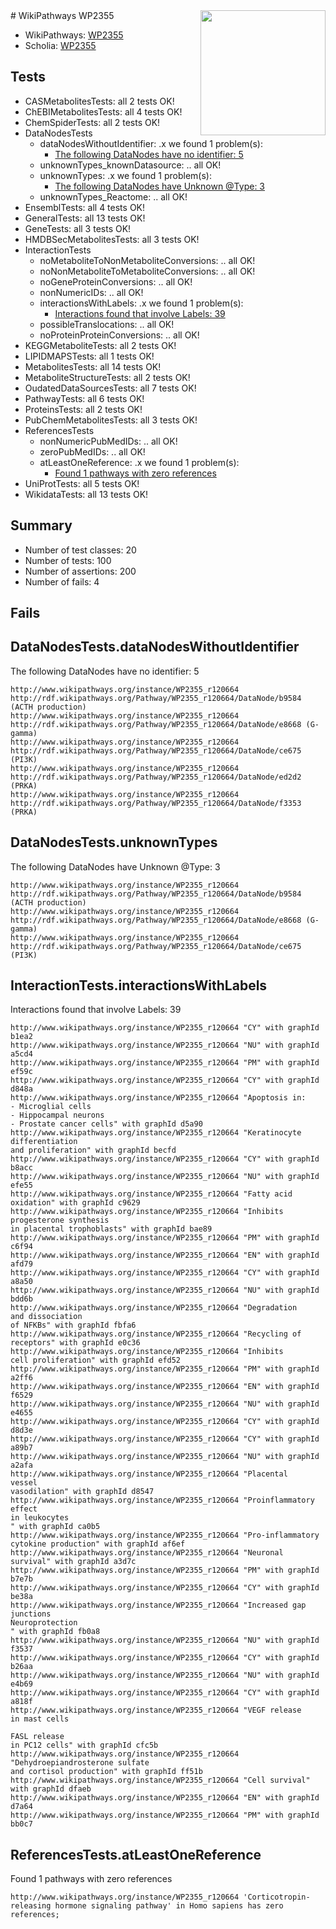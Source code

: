 <img style="float: right; width: 200px" src="https://upload.wikimedia.org/wikipedia/commons/thumb/8/83/Wplogo_with_text_500.png/640px-Wplogo_with_text_500.png" />
# WikiPathways WP2355

* WikiPathways: [WP2355](https://new.wikipathways.org/pathways/WP2355)
* Scholia: [WP2355](https://scholia.toolforge.org/wikipathways/WP2355)
## Tests
* CASMetabolitesTests: all 2 tests OK!
* ChEBIMetabolitesTests: all 4 tests OK!
* ChemSpiderTests: all 2 tests OK!
* DataNodesTests
    * dataNodesWithoutIdentifier: .x we found 1 problem(s):
        * [The following DataNodes have no identifier: 5](#d2d32fa4)
    * unknownTypes_knownDatasource: .. all OK!
    * unknownTypes: .x we found 1 problem(s):
        * [The following DataNodes have Unknown @Type: 3](#839973e1)
    * unknownTypes_Reactome: .. all OK!
* EnsemblTests: all 4 tests OK!
* GeneralTests: all 13 tests OK!
* GeneTests: all 3 tests OK!
* HMDBSecMetabolitesTests: all 3 tests OK!
* InteractionTests
    * noMetaboliteToNonMetaboliteConversions: .. all OK!
    * noNonMetaboliteToMetaboliteConversions: .. all OK!
    * noGeneProteinConversions: .. all OK!
    * nonNumericIDs: .. all OK!
    * interactionsWithLabels: .x we found 1 problem(s):
        * [Interactions found that involve Labels: 39](#fe97a8ff)
    * possibleTranslocations: .. all OK!
    * noProteinProteinConversions: .. all OK!
* KEGGMetaboliteTests: all 2 tests OK!
* LIPIDMAPSTests: all 1 tests OK!
* MetabolitesTests: all 14 tests OK!
* MetaboliteStructureTests: all 2 tests OK!
* OudatedDataSourcesTests: all 7 tests OK!
* PathwayTests: all 6 tests OK!
* ProteinsTests: all 2 tests OK!
* PubChemMetabolitesTests: all 3 tests OK!
* ReferencesTests
    * nonNumericPubMedIDs: .. all OK!
    * zeroPubMedIDs: .. all OK!
    * atLeastOneReference: .x we found 1 problem(s):
        * [Found 1 pathways with zero references](#35eb778e)
* UniProtTests: all 5 tests OK!
* WikidataTests: all 13 tests OK!


## Summary

* Number of test classes: 20
* Number of tests: 100
* Number of assertions: 200
* Number of fails: 4

## Fails

<a name="d2d32fa4" />

## DataNodesTests.dataNodesWithoutIdentifier

The following DataNodes have no identifier: 5
```
http://www.wikipathways.org/instance/WP2355_r120664 http://rdf.wikipathways.org/Pathway/WP2355_r120664/DataNode/b9584 (ACTH production)
http://www.wikipathways.org/instance/WP2355_r120664 http://rdf.wikipathways.org/Pathway/WP2355_r120664/DataNode/e8668 (G-gamma)
http://www.wikipathways.org/instance/WP2355_r120664 http://rdf.wikipathways.org/Pathway/WP2355_r120664/DataNode/ce675 (PI3K)
http://www.wikipathways.org/instance/WP2355_r120664 http://rdf.wikipathways.org/Pathway/WP2355_r120664/DataNode/ed2d2 (PRKA)
http://www.wikipathways.org/instance/WP2355_r120664 http://rdf.wikipathways.org/Pathway/WP2355_r120664/DataNode/f3353 (PRKA)
```

<a name="839973e1" />

## DataNodesTests.unknownTypes

The following DataNodes have Unknown @Type: 3
```
http://www.wikipathways.org/instance/WP2355_r120664 http://rdf.wikipathways.org/Pathway/WP2355_r120664/DataNode/b9584 (ACTH production)
http://www.wikipathways.org/instance/WP2355_r120664 http://rdf.wikipathways.org/Pathway/WP2355_r120664/DataNode/e8668 (G-gamma)
http://www.wikipathways.org/instance/WP2355_r120664 http://rdf.wikipathways.org/Pathway/WP2355_r120664/DataNode/ce675 (PI3K)
```

<a name="fe97a8ff" />

## InteractionTests.interactionsWithLabels

Interactions found that involve Labels: 39
```
http://www.wikipathways.org/instance/WP2355_r120664 "CY" with graphId b1ea2
http://www.wikipathways.org/instance/WP2355_r120664 "NU" with graphId a5cd4
http://www.wikipathways.org/instance/WP2355_r120664 "PM" with graphId ef59c
http://www.wikipathways.org/instance/WP2355_r120664 "CY" with graphId d848a
http://www.wikipathways.org/instance/WP2355_r120664 "Apoptosis in:
- Microglial cells
- Hippocampal neurons
- Prostate cancer cells" with graphId d5a90
http://www.wikipathways.org/instance/WP2355_r120664 "Keratinocyte
differentiation
and proliferation" with graphId becfd
http://www.wikipathways.org/instance/WP2355_r120664 "CY" with graphId b8acc
http://www.wikipathways.org/instance/WP2355_r120664 "NU" with graphId efe55
http://www.wikipathways.org/instance/WP2355_r120664 "Fatty acid
oxidation" with graphId c9629
http://www.wikipathways.org/instance/WP2355_r120664 "Inhibits progesterone synthesis 
in placental trophoblasts" with graphId bae89
http://www.wikipathways.org/instance/WP2355_r120664 "PM" with graphId c6f94
http://www.wikipathways.org/instance/WP2355_r120664 "EN" with graphId afd79
http://www.wikipathways.org/instance/WP2355_r120664 "CY" with graphId a8a50
http://www.wikipathways.org/instance/WP2355_r120664 "NU" with graphId bdd6b
http://www.wikipathways.org/instance/WP2355_r120664 "Degradation
and dissociation
of NFKBs" with graphId fbfa6
http://www.wikipathways.org/instance/WP2355_r120664 "Recycling of receptors" with graphId e0c36
http://www.wikipathways.org/instance/WP2355_r120664 "Inhibits 
cell proliferation" with graphId efd52
http://www.wikipathways.org/instance/WP2355_r120664 "PM" with graphId a2ff6
http://www.wikipathways.org/instance/WP2355_r120664 "EN" with graphId f6529
http://www.wikipathways.org/instance/WP2355_r120664 "NU" with graphId e4655
http://www.wikipathways.org/instance/WP2355_r120664 "CY" with graphId d8d3e
http://www.wikipathways.org/instance/WP2355_r120664 "CY" with graphId a89b7
http://www.wikipathways.org/instance/WP2355_r120664 "NU" with graphId a2afa
http://www.wikipathways.org/instance/WP2355_r120664 "Placental
vessel
vasodilation" with graphId d8547
http://www.wikipathways.org/instance/WP2355_r120664 "Proinflammatory effect 
in leukocytes
" with graphId ca0b5
http://www.wikipathways.org/instance/WP2355_r120664 "Pro-inflammatory
cytokine production" with graphId af6ef
http://www.wikipathways.org/instance/WP2355_r120664 "Neuronal
survival" with graphId a3d7c
http://www.wikipathways.org/instance/WP2355_r120664 "PM" with graphId b7e7b
http://www.wikipathways.org/instance/WP2355_r120664 "CY" with graphId be38a
http://www.wikipathways.org/instance/WP2355_r120664 "Increased gap junctions
Neuroprotection
" with graphId fb0a8
http://www.wikipathways.org/instance/WP2355_r120664 "NU" with graphId f3537
http://www.wikipathways.org/instance/WP2355_r120664 "CY" with graphId b26aa
http://www.wikipathways.org/instance/WP2355_r120664 "NU" with graphId e4b69
http://www.wikipathways.org/instance/WP2355_r120664 "CY" with graphId a818f
http://www.wikipathways.org/instance/WP2355_r120664 "VEGF release
in mast cells

FASL release
in PC12 cells" with graphId cfc5b
http://www.wikipathways.org/instance/WP2355_r120664 "Dehydroepiandrosterone sulfate 
and cortisol production" with graphId ff51b
http://www.wikipathways.org/instance/WP2355_r120664 "Cell survival" with graphId dfaeb
http://www.wikipathways.org/instance/WP2355_r120664 "EN" with graphId d7a64
http://www.wikipathways.org/instance/WP2355_r120664 "PM" with graphId bb0c7
```

<a name="35eb778e" />

## ReferencesTests.atLeastOneReference

Found 1 pathways with zero references
```
http://www.wikipathways.org/instance/WP2355_r120664 'Corticotropin-releasing hormone signaling pathway' in Homo sapiens has zero references; 
```


